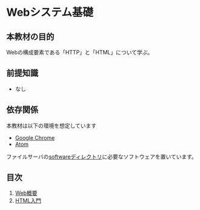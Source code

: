 Webシステム基礎
==============================

本教材の目的
------------------------------

Webの構成要素である「HTTP」と「HTML」について学ぶ。

前提知識
------------------------------

- なし

依存関係
------------------------------

本教材は以下の環境を想定しています

- [Google Chrome](https://support.google.com/chrome/answer/95346?co=GENIE.Platform%3DDesktop&hl=ja)
- [Atom](https://atom.io/)

ファイルサーバの[softwareディレクトリ](http://172.16.7.40/share/%E6%96%B0%E5%85%A5%E7%A4%BE%E5%93%A1%E7%A0%94%E4%BF%AE/software/)に必要なソフトウェアを置いています。

目次
------------------------------

1. [Web概要](web-overview.md)
1. [HTML入門](html.md)
